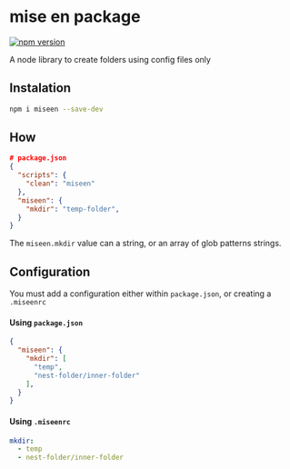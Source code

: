 # mise en package
[![npm version](https://badge.fury.io/js/miseen.svg)](https://badge.fury.io/js/miseen)

A node library to create folders using config files only

## Instalation

```sh
npm i miseen --save-dev
```

## How
```json
# package.json
{
  "scripts": {
    "clean": "miseen"
  },
  "miseen": {
    "mkdir": "temp-folder",
  }
}
```

The `miseen.mkdir` value can a string, or an array of glob patterns strings.

## Configuration

You must add a configuration either within `package.json`, or creating a `.miseenrc`

#### Using `package.json`

```json
{
  "miseen": {
    "mkdir": [
      "temp",
      "nest-folder/inner-folder"
    ],
  }
}
```

#### Using `.miseenrc`

```yml
mkdir:
  - temp
  - nest-folder/inner-folder
```
